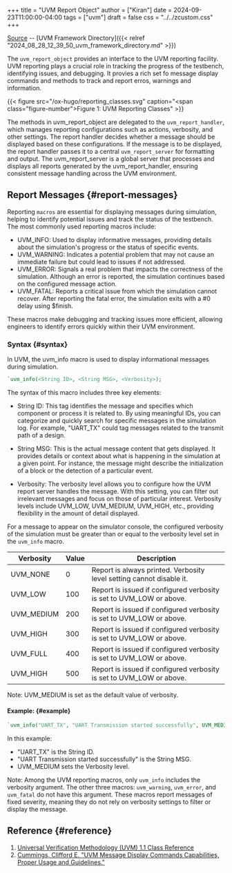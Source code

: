 +++
title = "UVM Report Object"
author = ["Kiran"]
date = 2024-09-23T11:00:00-04:00
tags = ["uvm"]
draft = false
css = "../../zcustom.css"
+++

[Source](https://github.com/24x7fpga/UVM/blob/main/uvm_verification/report_object/tb_report_object.sv) -- [UVM Framework Directory]({{< relref "2024_08_28_12_39_50_uvm_framework_directory.md" >}})

The `uvm_report_object` provides an interface to the UVM reporting facility. UVM reporting plays a crucial role in tracking the progress of the testbench, identifying issues, and debugging. It provies a rich set fo message display commands and methods to track and report erros, warnings and information.

{{< figure src="/ox-hugo/reporting_classes.svg" caption="<span class=\"figure-number\">Figure 1: </span>UVM Reporting Classes" >}}

The methods in uvm_report_object are delegated to the `uvm_report_handler`, which manages reporting configurations such as actions, verbosity, and other settings. The report handler decides whether a message should be displayed based on these configurations. If the message is to be displayed, the report handler passes it to a central `uvm_report_server` for formatting and output. The uvm_report_server is a global server that processes and displays all reports generated by the uvm_report_handler, ensuring consistent message handling across the UVM environment.


## Report Messages {#report-messages}

Reporting `macros` are essential for displaying messages during simulation, helping to identify potential issues and track the status of the testbench. The most commonly used reporting macros include:

-   UVM_INFO: Used to display informative messages, providing details about the simulation's progress or the status of specific events.
-   UVM_WARNING: Indicates a potential problem that may not cause an immediate failure but could lead to issues if not addressed.
-   UVM_ERROR: Signals a real problem that impacts the correctness of the simulation. Although an error is reported, the simulation continues based on the configured message action.
-   UVM_FATAL: Reports a critical issue from which the simulation cannot recover. After reporting the fatal error, the simulation exits with a #0 delay using $finish.

These macros make debugging and tracking issues more efficient, allowing engineers to identify errors quickly within their UVM environment.


### Syntax {#syntax}

In UVM, the uvm_info macro is used to display informational messages during simulation.

```systemverilog
`uvm_info(<String ID>, <String MSG>, <Verbosity>);
```

The syntax of this macro includes three key elements:

-   String ID: This tag identifies the message and specifies which component or process it is related to. By using meaningful IDs, you can categorize and quickly search for specific messages in the simulation log. For example, "UART_TX" could tag messages related to the transmit path of a design.

-   String MSG: This is the actual message content that gets displayed. It provides details or context about what is happening in the simulation at a given point. For instance, the message might describe the initialization of a block or the detection of a particular event.

-   Verbosity: The verbosity level allows you to configure how the UVM report server handles the message. With this setting, you can filter out irrelevant messages and focus on those of particular interest. Verbosity levels include UVM_LOW, UVM_MEDIUM, UVM_HIGH, etc., providing flexibility in the amount of detail displayed.

For a message to appear on the simulator console, the configured verbosity of the simulation must be greater than or equal to the verbosity level set in the `uvm_info` macro.

| Verbosity  | Value | Description                                                          |
|------------|-------|----------------------------------------------------------------------|
| UVM_NONE   | 0     | Report is always printed. Verbosity level setting cannot disable it. |
| UVM_LOW    | 100   | Report is issued if configured verbosity is set to UVM_LOW or above. |
| UVM_MEDIUM | 200   | Report is issued if configured verbosity is set to UVM_LOW or above. |
| UVM_HIGH   | 300   | Report is issued if configured verbosity is set to UVM_LOW or above. |
| UVM_FULL   | 400   | Report is issued if configured verbosity is set to UVM_LOW or above. |
| UVM_HIGH   | 500   | Report is issued if configured verbosity is set to UVM_LOW or above. |

Note: UVM_MEDIUM is set as the default value of verbosity.


#### Example: {#example}

```systemverilog
`uvm_info("UART_TX", "UART Transmission started successfully", UVM_MEDIUM);
```

In this example:

-   "UART_TX" is the String ID.
-   "UART Transmission started successfully" is the String MSG.
-   UVM_MEDIUM sets the Verbosity level.

Note: Among the UVM reporting macros, only `uvm_info` includes the verbosity argument. The other three macros: `uvm_warning`, `uvm_error`, and `uvm_fatal` do not have this argument. These macros report messages of fixed severity, meaning they do not rely on verbosity settings to filter or display the message.


## Reference {#reference}

1.  [Universal Verification Methodology (UVM) 1.1 Class Reference](https://accellera.org/images/downloads/standards/uvm/UVM_1.1_Class_Reference_Final_06062011.pdf)
2.  [Cummings, Clifford E. "UVM Message Display Commands Capabilities, Proper Usage and Guidelines."](http://www.sunburst-design.com/papers/CummingsSNUG2014AUS_UVM_Messages.pdf)
